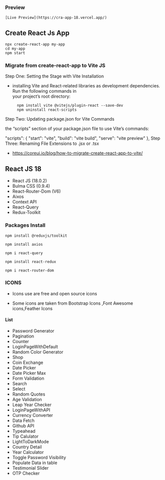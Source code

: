 
### Preview

    [Live Preview](https://cra-app-18.vercel.app/)  

  
## Create React Js App
   
    npx create-react-app my-app
    cd my-app
    npm start

### Migrate from create-react-app to Vite JS

 Step One: Setting the Stage with Vite Installation

- installing Vite and React-related libraries as development dependencies. Run the following commands in   
  your project’s root directory:

        npm install vite @vitejs/plugin-react --save-dev
        npm uninstall react-scripts

Step Two: Updating package.json for Vite Commands

 the “scripts” section of your package.json file to use Vite’s commands:

"scripts": {
  "start": "vite",
  "build": "vite build",
  "serve": "vite preview"
},
Step Three: Renaming File Extensions to .jsx or .tsx


- https://coreui.io/blog/how-to-migrate-create-react-app-to-vite/

##	React JS	18

- React JS (18.0.2)
- Bulma CSS (0.9.4)
- React-Router-Dom (V6) 
- Aixos
- Context API
- React-Query
- Redux-Toolkit


### Packages Install 

    npm install @reduxjs/toolkit

    npm install axios

    npm i react-query

    npm install react-redux

    npm i react-router-dom


### ICONS 

 - Icons use are free and open source icons

 - Some icons are taken from Bootstrap Icons ,Font Awesome icons,Feather Icons


#### List 

- Password Generator
- Pagination
- Counter
- LoginPageWithDefault
- Random Color Generator
- Shop
- Coin Exchange
- Date Picker
- Date Picker Max
- Form Validation
- Search
- Select
- Random Quotes
- Age Validation
- Leap Year Checker
- LoginPageWithAPI
- Currency Converter
- Data Fetch
- Github API
- Typeahead
- Tip Calulator
- LightToDarkMode
- Country Detail    
- Year Calculator
- Toggle Password Visibility
- Populate Data in table
- Testimonial Slider
- OTP Checker

